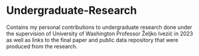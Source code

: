 # Undergraduate-Research
Contains my personal contributions to undergraduate research done under the supervision of University of Washington Professor Željko Ivezić in 2023 as well as links to the final paper and public data repository that were produced from the research. 
